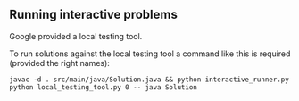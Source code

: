 Running interactive problems
----------------------------

Google provided a local testing tool.

To run solutions against the local testing tool a command like this is required (provided the right names):

```jshelllanguage
javac -d . src/main/java/Solution.java && python interactive_runner.py python local_testing_tool.py 0 -- java Solution
```
